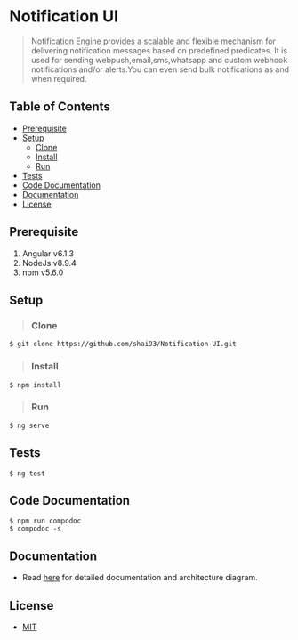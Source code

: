 # Notification UI

> Notification Engine provides a scalable and flexible mechanism for delivering notification messages based on predefined predicates. It is used for sending webpush,email,sms,whatsapp and custom webhook notifications and/or alerts.You can even send bulk notifications as and when required.

## **Table of Contents**
- [Prerequisite](#prerequisite)
- [Setup](#setup)
  - [Clone](#clone)
  - [Install](#install)
  - [Run](#run)
- [Tests](#tests)
- [Code Documentation](#code-documentation)
- [Documentation](#documentation)
- [License](#license)

## **Prerequisite**
1. Angular v6.1.3
2. NodeJs v8.9.4
3. npm v5.6.0

## **Setup**

> ### **Clone**
```
$ git clone https://github.com/shai93/Notification-UI.git
```

> ### **Install**
```
$ npm install
```

> ### **Run**
```
$ ng serve
```

## **Tests**
```
$ ng test
```

## **Code Documentation**
```
$ npm run compodoc
$ compodoc -s
```

## **Documentation**
 - Read <a href="#" target="_blank">here</a> for detailed documentation and architecture diagram.

## **License**
 - <a href="https://gitlab.com/breeze-framework/mail/mail-service/blob/master/LICENSE" target="_blank">MIT</a>
